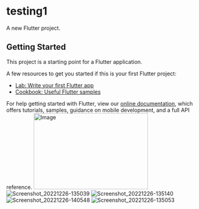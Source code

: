# testing1

A new Flutter project.

## Getting Started

This project is a starting point for a Flutter application.

A few resources to get you started if this is your first Flutter project:

- [Lab: Write your first Flutter app](https://flutter.dev/docs/get-started/codelab)
- [Cookbook: Useful Flutter samples](https://flutter.dev/docs/cookbook)

For help getting started with Flutter, view our
[online documentation](https://flutter.dev/docs), which offers tutorials,
samples, guidance on mobile development, and a full API reference.
<img src="[path/to/your/image.jpg](https://user-images.githubusercontent.com/91159994/209622578-f80bc88f-396a-442e-bc14-7e478c61cb9c.jpg)" alt="Image" width="300" height="200">
![Screenshot_20221226-135039](https://user-images.githubusercontent.com/91159994/209622586-d3bb1ebe-f485-4f3c-9809-306de939a33a.jpg)
![Screenshot_20221226-135140](https://user-images.githubusercontent.com/91159994/209622590-3300df6d-7629-403d-85a0-66190f28222d.jpg)
![Screenshot_20221226-140548](https://user-images.githubusercontent.com/91159994/209622591-0580b6ea-a7bc-49a9-a1e7-e2fcfe5a154d.jpg)
![Screenshot_20221226-135053](https://user-images.githubusercontent.com/91159994/209622593-cb5e1f82-530e-4be1-9b20-10adfce79d3b.jpg)
